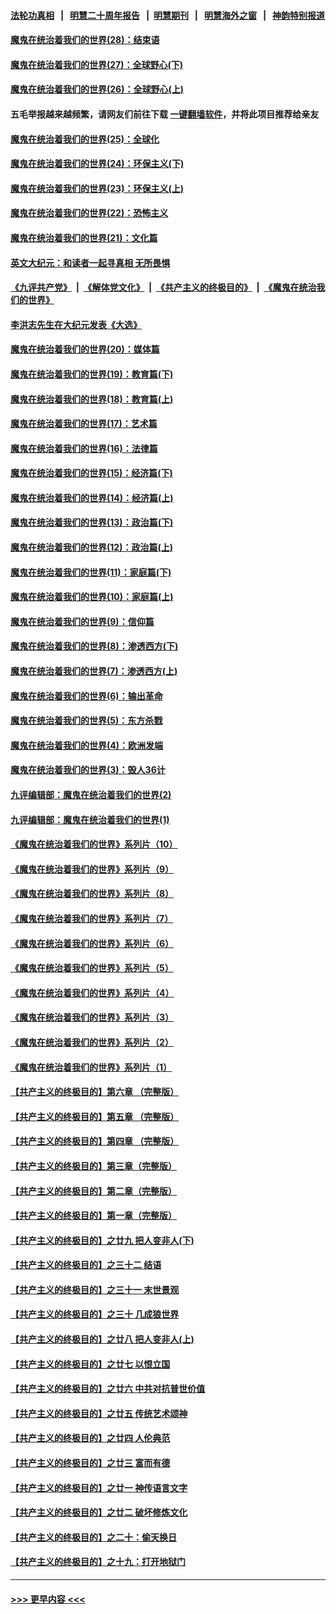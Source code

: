 #### [法轮功真相](https://github.com/gfw-breaker/truth/blob/master/README.md?t=0) &nbsp;&nbsp;|&nbsp;&nbsp; [明慧二十周年报告](https://github.com/gfw-breaker/mh-reports/blob/master/README.md?t=0) &nbsp;&nbsp;|&nbsp;&nbsp;[明慧期刊](https://github.com/gfw-breaker/mh-qikan) &nbsp;&nbsp;|&nbsp;&nbsp; [明慧海外之窗](https://github.com/gfw-breaker/mh-news/blob/master/README.md?t=0) &nbsp;&nbsp;|&nbsp;&nbsp; [神韵特别报道](https://github.com/gfw-breaker/mh-news/blob/master/shenyun.md?t=0)
#### [魔鬼在统治着我们的世界(28)：结束语](../pages/nsc422/n10936246.md?t=06201802) 
#### [魔鬼在统治着我们的世界(27)：全球野心(下)](../pages/nsc422/n10928319.md?t=06201802) 
#### [魔鬼在统治着我们的世界(26)：全球野心(上)](../pages/nsc422/n10900318.md?t=06201802) 
#### 五毛举报越来越频繁，请网友们前往下载 [一键翻墙软件](https://github.com/gfw-breaker/ssr-accounts)，并将此项目推荐给亲友
#### [魔鬼在统治着我们的世界(25)：全球化](../pages/nsc422/n10788205.md?t=06201802) 
#### [魔鬼在统治着我们的世界(24)：环保主义(下)](../pages/nsc422/n10695307.md?t=06201802) 
#### [魔鬼在统治着我们的世界(23)：环保主义(上)](../pages/nsc422/n10688613.md?t=06201802) 
#### [魔鬼在统治着我们的世界(22)：恐怖主义](../pages/nsc422/n10614727.md?t=06201802) 
#### [魔鬼在统治着我们的世界(21)：文化篇](../pages/nsc422/n10597706.md?t=06201802) 
#### [英文大纪元：和读者一起寻真相 无所畏惧](../pages/nsc422/n12542027.md?t=06201802) 
#### [《九评共产党》](https://github.com/begood0513/9ping.md/blob/master/README.md) &nbsp;|&nbsp; [《解体党文化》](../../../../jtdwh.md/blob/master/README.md)  &nbsp;|&nbsp; [《共产主义的终极目的》](../../../../gczydzjmd.md/blob/master/README.md) &nbsp;|&nbsp; [《魔鬼在统治我们的世界》](../../../../mgztzwmdsj.md/blob/master/README.md) 
#### [李洪志先生在大纪元发表《大选》](../pages/nsc422/n12534746.md?t=06201802) 
#### [魔鬼在统治着我们的世界(20)：媒体篇](../pages/nsc422/n10586579.md?t=06201802) 
#### [魔鬼在统治着我们的世界(19)：教育篇(下)](../pages/nsc422/n10564808.md?t=06201802) 
#### [魔鬼在统治着我们的世界(18)：教育篇(上)](../pages/nsc422/n10526970.md?t=06201802) 
#### [魔鬼在统治着我们的世界(17)：艺术篇](../pages/nsc422/n10499093.md?t=06201802) 
#### [魔鬼在统治着我们的世界(16)：法律篇](../pages/nsc422/n10485969.md?t=06201802) 
#### [魔鬼在统治着我们的世界(15)：经济篇(下)](../pages/nsc422/n10469975.md?t=06201802) 
#### [魔鬼在统治着我们的世界(14)：经济篇(上)](../pages/nsc422/n10457370.md?t=06201802) 
#### [魔鬼在统治着我们的世界(13)：政治篇(下)](../pages/nsc422/n10448270.md?t=06201802) 
#### [魔鬼在统治着我们的世界(12)：政治篇(上)](../pages/nsc422/n10444576.md?t=06201802) 
#### [魔鬼在统治着我们的世界(11)：家庭篇(下)](../pages/nsc422/n10440961.md?t=06201802) 
#### [魔鬼在统治着我们的世界(10)：家庭篇(上)](../pages/nsc422/n10435448.md?t=06201802) 
#### [魔鬼在统治着我们的世界(9)：信仰篇](../pages/nsc422/n10432159.md?t=06201802) 
#### [魔鬼在统治着我们的世界(8)：渗透西方(下)](../pages/nsc422/n10429603.md?t=06201802) 
#### [魔鬼在统治着我们的世界(7)：渗透西方(上)](../pages/nsc422/n10426013.md?t=06201802) 
#### [魔鬼在统治着我们的世界(6)：输出革命](../pages/nsc422/n10421536.md?t=06201802) 
#### [魔鬼在统治着我们的世界(5)：东方杀戮](../pages/nsc422/n10417707.md?t=06201802) 
#### [魔鬼在统治着我们的世界(4)：欧洲发端](../pages/nsc422/n10414890.md?t=06201802) 
#### [魔鬼在统治着我们的世界(3)：毁人36计](../pages/nsc422/n10411583.md?t=06201802) 
#### [九评编辑部：魔鬼在统治着我们的世界(2)](../pages/nsc422/n10410036.md?t=06201802) 
#### [九评编辑部：魔鬼在统治着我们的世界(1)](../pages/nsc422/n10406825.md?t=06201802) 
#### [《魔鬼在统治着我们的世界》系列片（10）](../pages/nsc422/n12292670.md?t=06201802) 
#### [《魔鬼在统治着我们的世界》系列片（9）](../pages/nsc422/n12290859.md?t=06201802) 
#### [《魔鬼在统治着我们的世界》系列片（8）](../pages/nsc422/n12287445.md?t=06201802) 
#### [《魔鬼在统治着我们的世界》系列片（7）](../pages/nsc422/n12283425.md?t=06201802) 
#### [《魔鬼在统治着我们的世界》系列片（6）](../pages/nsc422/n12282314.md?t=06201802) 
#### [《魔鬼在统治着我们的世界》系列片（5）](../pages/nsc422/n12281419.md?t=06201802) 
#### [《魔鬼在统治着我们的世界》系列片（4）](../pages/nsc422/n12274024.md?t=06201802) 
#### [《魔鬼在统治着我们的世界》系列片（3）](../pages/nsc422/n12271322.md?t=06201802) 
#### [《魔鬼在统治着我们的世界》系列片（2）](../pages/nsc422/n12269049.md?t=06201802) 
#### [《魔鬼在统治着我们的世界》系列片（1）](../pages/nsc422/n12267575.md?t=06201802) 
#### [【共产主义的终极目的】第六章 （完整版）](../pages/nsc422/n11428913.md?t=06201802) 
#### [【共产主义的终极目的】第五章 （完整版）](../pages/nsc422/n11428912.md?t=06201802) 
#### [【共产主义的终极目的】第四章 （完整版）](../pages/nsc422/n11428907.md?t=06201802) 
#### [【共产主义的终极目的】第三章（完整版）](../pages/nsc422/n11428848.md?t=06201802) 
#### [【共产主义的终极目的】第二章（完整版）](../pages/nsc422/n11428831.md?t=06201802) 
#### [【共产主义的终极目的】第一章（完整版）](../pages/nsc422/n11417651.md?t=06201802) 
#### [【共产主义的终极目的】之廿九 把人变非人(下)](../pages/nsc422/n11344140.md?t=06201802) 
#### [【共产主义的终极目的】之三十二 结语](../pages/nsc422/n11360535.md?t=06201802) 
#### [【共产主义的终极目的】之三十一 末世景观](../pages/nsc422/n11351129.md?t=06201802) 
#### [【共产主义的终极目的】之三十 几成狼世界](../pages/nsc422/n11348280.md?t=06201802) 
#### [【共产主义的终极目的】之廿八 把人变非人(上)](../pages/nsc422/n11340492.md?t=06201802) 
#### [【共产主义的终极目的】之廿七 以恨立国](../pages/nsc422/n11336944.md?t=06201802) 
#### [【共产主义的终极目的】之廿六 中共对抗普世价值](../pages/nsc422/n11324785.md?t=06201802) 
#### [【共产主义的终极目的】之廿五 传统艺术颂神](../pages/nsc422/n11296396.md?t=06201802) 
#### [【共产主义的终极目的】之廿四 人伦典范](../pages/nsc422/n11296397.md?t=06201802) 
#### [【共产主义的终极目的】之廿三 富而有德](../pages/nsc422/n11283598.md?t=06201802) 
#### [【共产主义的终极目的】之廿一 神传语言文字](../pages/nsc422/n11263265.md?t=06201802) 
#### [【共产主义的终极目的】之廿二 破坏修炼文化](../pages/nsc422/n11245728.md?t=06201802) 
#### [【共产主义的终极目的】之二十：偷天换日](../pages/nsc422/n11238846.md?t=06201802) 
#### [【共产主义的终极目的】之十九：打开地狱门](../pages/nsc422/n11206376.md?t=06201802) 

----
#### [ >>> 更早内容 <<< ](../indexes/nsc422-earlier.md)
